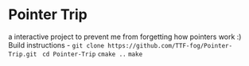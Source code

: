 # Pointer Trip
a interactive project to prevent me from forgetting how pointers work :)
Build instructions - 
```git clone https://github.com/TTF-fog/Pointer-Trip.git```
``` cd Pointer-Trip```
```cmake ..```
```make```
